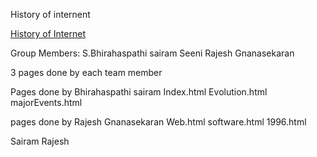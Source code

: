 History of internent


[History of Internet](http://zueshistory.eastus.azurecontainer.io/)

Group Members:
S.Bhirahaspathi sairam Seeni
Rajesh Gnanasekaran

3 pages done by each team member

Pages done by Bhirahaspathi sairam 
Index.html
Evolution.html
majorEvents.html

pages done by Rajesh Gnanasekaran
Web.html
software.html
1996.html

Sairam Rajesh
